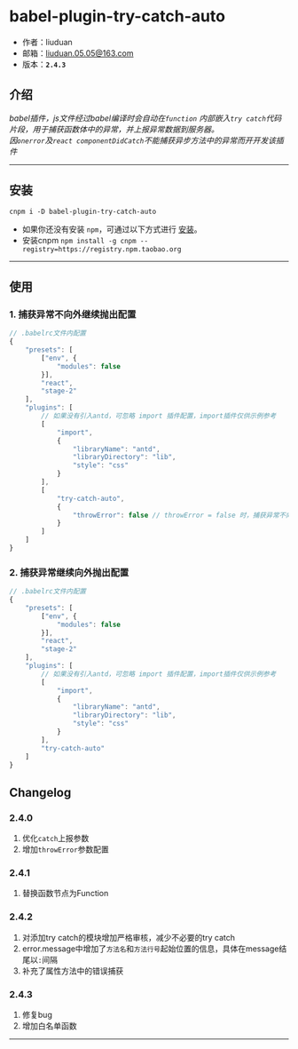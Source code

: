 # babel-plugin-try-catch-auto

* 作者：liuduan
* 邮箱：liuduan.05.05@163.com
* 版本：**`2.4.3`**

## 介绍

_babel插件，js文件经过babel编译时会自动在`function` 内部嵌入`try catch`代码片段，用于捕获函数体中的异常，并上报异常数据到服务器。
</br>
因`onerror`及`react componentDidCatch`不能捕获异步方法中的异常而开开发该插件_

---

## 安装

```
cnpm i -D babel-plugin-try-catch-auto
```

- 如果你还没有安装 `npm`，可通过以下方式进行 [安装](https://nodejs.org/en/download/)。
- 安装cnpm `npm install -g cnpm --registry=https://registry.npm.taobao.org`


---

## 使用

### 1. 捕获异常不向外继续抛出配置
```javascript
// .babelrc文件内配置
{
    "presets": [
        ["env", {
            "modules": false
        }],
        "react",
        "stage-2"
    ],
    "plugins": [
        // 如果没有引入antd，可忽略 import 插件配置，import插件仅供示例参考
        [
            "import",
            {
                "libraryName": "antd",
                "libraryDirectory": "lib",
                "style": "css"
            }
        ],
        [
            "try-catch-auto", 
            {
                "throwError": false // throwError = false 时，捕获异常不向外继续抛出
            }
        ]
    ]
}
```

### 2. 捕获异常继续向外抛出配置
```javascript
// .babelrc文件内配置
{
    "presets": [
        ["env", {
            "modules": false
        }],
        "react",
        "stage-2"
    ],
    "plugins": [
        // 如果没有引入antd，可忽略 import 插件配置，import插件仅供示例参考
        [
            "import",
            {
                "libraryName": "antd",
                "libraryDirectory": "lib",
                "style": "css"
            }
        ],
        "try-catch-auto"
    ]
}
```


## Changelog

### 2.4.0
1. 优化`catch`上报参数
2. 增加`throwError`参数配置

### 2.4.1
1. 替换函数节点为Function

### 2.4.2
1. 对添加try catch的模块增加严格审核，减少不必要的try catch
2. error.message中增加了`方法名`和`方法行号`起始位置的信息，具体在message结尾以`:`间隔
3. 补充了属性方法中的错误捕获

### 2.4.3
1. 修复bug
2. 增加白名单函数

---
